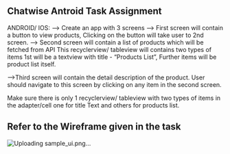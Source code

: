 ## Chatwise Antroid Task Assignment

ANDROID/ IOS:
--> Create an app with 3 screens 
--> First screen will contain a button to view products, Clicking on the button will take user to 2nd screen. 
--> Second screen will contain a list of products which will be fetched from API This recyclerview/ tableview will contains two types of items 1st will be a textview with title - “Products List”,
    Further items will be product list itself.
    
-->Third screen will contain the detail description of the product. User should navigate to this screen by clicking on any item in the second screen.

Make sure there is only 1 recyclerview/ tableview with two types of items in the adapter/cell one for title Text and others for products list. 

## Refer to the Wireframe given in the task
![Uploading sample_ui.png…]()
